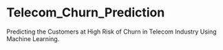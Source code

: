 # Telecom_Churn_Prediction
Predicting the Customers at High Risk of Churn in Telecom Industry Using Machine Learning.
